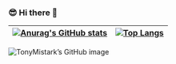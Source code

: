 ### :sunglasses: Hi there 👋

<!--
**TonyMistark/TonyMistark** is a ✨ _special_ ✨ repository because its `README.md` (this file) appears on your GitHub profile.

Here are some ideas to get you started:

- 🔭 I’m currently working on ...
- 🌱 I’m currently learning ...
- 👯 I’m looking to collaborate on ...
- 🤔 I’m looking for help with ...
- 💬 Ask me about ...
- 📫 How to reach me: ...
- 😄 Pronouns: ...
- ⚡ Fun fact: ...
-->
|[![Anurag's GitHub stats](https://github-readme-stats.vercel.app/api?username=TonyMistark)](https://github.com/anuraghazra/github-readme-stats) | [![Top Langs](https://github-readme-stats.vercel.app/api/top-langs/?username=TonyMistark&layout=compact)](https://github.com/anuraghazra/github-readme-stats)
| ------------- | ------------- |


![TonyMistark’s GitHub image](https://scastiel.dev/api/image/TonyMistark)
